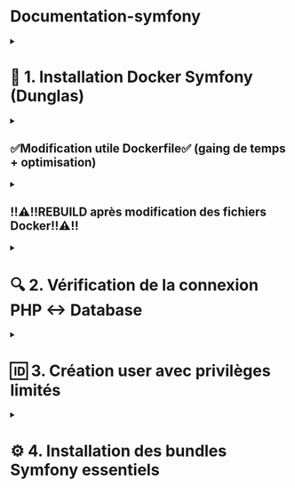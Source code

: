 <summary><h1>Documentation-symfony</h1></summary>

<details>
<summary><h1>🚀 1. Installation Docker Symfony (Dunglas)</h1></summary>
<details>

<summary><h2>1.1 - Clonage du repository</summary>

Naviguer dans votre dossier de travail souhaité
```bash
cd /chemin/vers/votre/dossier
```
Cloner le template Symfony Docker de Dunglas directement dans le dossier courant
```bash
git clone https://github.com/dunglas/symfony-docker.git .
```
</details>
<details>
<summary><h2>1.2 - Construction et démarrage initial<h2></summary>


Construire les images Docker (premier build)
```bash
docker compose build --pull --no-cache
``` 
Alternative pour builds suivants (plus rapide)
```bash
docker compose build
```

Démarrer les conteneurs
```bash
docker compose up -d
```
Vérifier l'état des conteneurs
```bash
docker compose ps
```
</details>
<details>
    <summary><h2>1.3 - Accès à l'application (PostgreSQL + Doctrine)</h2></summary>

- URL : `https://localhost`
- ⚠️ Accepter le certificat SSL auto-signé dans le navigateur
</details>
<details>
<summary><h2>1.4 - Installation de la base de données</summary>
<h3>Extension VS Code Docker</h3>

- Installer l'extension "Docker" par Microsoft
- Dans la sidebar Docker (icône baleine) :
   - Clic droit sur `symfony-docker-php-1`
   - Sélectionner "Attach Shell"
- Un terminal s'ouvre directement dans VS Code
- Exécuter : 
```bash
composer require symfony/orm-pack
``` 
</details>
</details>
<details>
    <summary><h2>✅Modification utile Dockerfile✅ (gaing de temps + optimisation)</h2></summary>
<details>
    <summary><h2>Alias sf = php bin/console</h2></summary>

```bash
# 🔧 Ajouter l'alias sf de façon permanente
RUN echo 'alias sf="php bin/console"' >> /root/.bashrc && \
    echo 'alias sf="php bin/console"' >> /etc/bash.bashrc
``` 
</details>

<details>
    <summary><h2>Node.js + npm install in php containeur</h2></summary>

```bash
RUN apt-get update && apt-get install -y --no-install-recommends \
    acl \
    file \          # <-- ajouter cette ligne
    gettext \
    git \           # <-- ajouter cette ligne
    curl \
    && rm -rf /var/lib/apt/lists/*
# Installer Node.js et npm
RUN curl -fsSL https://deb.nodesource.com/setup_lts.x | bash - \
    && apt-get install -y nodejs \
    && npm install -g @dbml/cli
``` 

Résultat final du dockerfile 
```bash
# Base FrankenPHP image
FROM frankenphp_upstream AS frankenphp_base

WORKDIR /app

VOLUME /app/var/

# persistent / runtime deps
# hadolint ignore=DL3008
RUN apt-get update && apt-get install -y --no-install-recommends \
    acl \
    file \
    gettext \
    git \
    curl \
    && rm -rf /var/lib/apt/lists/*

# 🔧 Ajouter l'alias sf de façon permanente
RUN echo 'alias sf="php bin/console"' >> /root/.bashrc && \
    echo 'alias sf="php bin/console"' >> /etc/bash.bashrc

# Installer Node.js et npm
RUN curl -fsSL https://deb.nodesource.com/setup_lts.x | bash - \
    && apt-get install -y nodejs \
    && npm install -g @dbml/cli

RUN set -eux; \
	install-php-extensions \
		@composer \
		apcu \
		intl \
		opcache \
		zip \
	;

# https://getcomposer.org/doc/03-cli.md#composer-allow-superuser
ENV COMPOSER_ALLOW_SUPERUSER=1
``` 
- Permet l'obtention d'une base de données complète récente grâce à la commande :
```bash
db2dbml postgres 'postgresql://user:password@localhost:5432/dbname?schemas=schema1,schema2,schema3' -o database.dbml
``` 
```bash
db2dbml postgres 'postgresql://user_symfony:secret@database:5432/app' -o database1.dbml
``` 
</details>
<details>
    <summary><h2>Ajout d'Adminer - Interface graphique pour PostgreSQL</h2></summary>

- Qu'est-ce qu'Adminer ?
Adminer est une interface web légère pour gérer vos bases de données directement depuis votre navigateur, similaire à phpMyAdmin mais pour plusieurs types de bases.

- Ajout du service Adminer au compose.yaml

```yaml
services:
  adminer:
    image: adminer
    restart: always
    ports:
      - 8080:8080
``` 

- Accès à Adminer
    - URL : 
    ```bash
    http://localhost:8080
    ``` 
    - Interface : Web accessible depuis votre navigateur

- Connexion à PostgreSQL via Adminer
Dans l'interface Adminer, utiliser ces paramètres :
    - **Système** : PostgreSQL
    - **Serveur** : database
    - **Utilisateur** : user_symfony
    - **Mot de passe** : secret
    - **Base de données** : app

-  Fonctionnalités disponibles
    - 📊 **Visualisation des tables** - Structure et données
    - ✏️ **Édition directe** - Modifier les enregistrements
    - 🔍 **Exécution de requêtes SQL** - Interface de requêtage
    - 📈 **Schéma de base** - Vue d'ensemble des relations
    - 📤 **Import/Export** - Sauvegarde et restauration
</details>
</details>
<details>
    <summary><h2> ‼️⚠️‼️REBUILD après modification des fichiers Docker‼️⚠️‼️</h2></summary>

```bash
docker compose down
```
```bash
docker compose build
```
```bash
docker compose up -d
```

</details>

<details>
<summary><h1> 🔍 2. Vérification de la connexion PHP ↔ Database</h1></summary>
<details>
    <summary><h2>2.1 - Vérifier l'état des conteneurs</h2></summary>

- Voir les conteneurs actifs
```bash
docker compose ps
```
- Voir les logs en cas de problème
```bash
docker compose logs database
```
```bash
docker compose logs php
```
</details>
<details>
    <summary><h2>2.2 - Test de connexion via Doctrine</h2></summary>
    Entrer dans le conteneur PHP

   - Clic droit sur `symfony-docker-php-1`
   - Sélectionner "Attach Shell"

```bash
sf doctrine:query:sql "SELECT version();"
```
Résultat attendu :  
```bash
  version                                                                                   
 ------------------------------------------------------------------------------------------ 
  PostgreSQL 16.10 on x86_64-pc-linux-musl, compiled by gcc (Alpine 14.2.0) 14.2.0, 64-bit 
```
</details>
<details>
    <summary><h2>2.3 - Création de la base de données</h2></summary>
Dans le conteneur PHP

```bash
sf doctrine:database:create
```
Si erreur "database already exists" = Connexion OK !

</details>
<details>
    <summary><h2> 2.4 - Test direct PostgreSQL</h2></summary>
Entrer dans le conteneur PostgreSQL

   - Clic droit sur `symfony-docker-database-1`
   - Sélectionner "Attach Shell"
```bash
psql -U app -d app
```
Vérifier les utilisateurs
```bash
\du
```
Sortir
```bash
\q
```

</details>
</details>
<details>
    <summary><h1> 🆔 3. Création user avec privilèges limités</h1></summary>
<details>
    <summary><h2> 3.1 - Création du script d'initialisation</h2></summary>

Créer le dossier 📂 pour les scripts
```bash
mkdir -p docker/postgres/init
```
Créer un fichier 📇 "01-create-symfony-user.sql"

```bash
-- Script de sécurisation PostgreSQL pour Symfony
-- Objectif: Créer un utilisateur avec permissions limitées pour l'application

-- 1. Créer un utilisateur Symfony avec permissions limitées
CREATE USER user_symfony WITH PASSWORD 'secret';

-- 2. Accorder seulement les permissions nécessaires sur la base de données
GRANT CONNECT ON DATABASE app TO user_symfony;

-- 3. Accorder les permissions sur le schéma public
GRANT USAGE ON SCHEMA public TO user_symfony;
GRANT CREATE ON SCHEMA public TO user_symfony;  -- AJOUTÉ: nécessaire pour les migrations

-- 4. Accorder les permissions CRUD sur toutes les tables existantes
GRANT SELECT, INSERT, UPDATE, DELETE ON ALL TABLES IN SCHEMA public TO user_symfony;

-- 5. Accorder les permissions sur les futures tables (pour les migrations)
ALTER DEFAULT PRIVILEGES IN SCHEMA public GRANT SELECT, INSERT, UPDATE, DELETE ON TABLES TO user_symfony;

-- 6. AJOUTÉ: Permissions pour créer/modifier les tables (migrations Doctrine)
GRANT CREATE ON DATABASE app TO user_symfony;
ALTER DEFAULT PRIVILEGES IN SCHEMA public GRANT ALL PRIVILEGES ON TABLES TO user_symfony;

-- 7. Accorder les permissions sur les séquences (pour les auto-increment)
GRANT USAGE, SELECT ON ALL SEQUENCES IN SCHEMA public TO user_symfony;
ALTER DEFAULT PRIVILEGES IN SCHEMA public GRANT USAGE, SELECT ON SEQUENCES TO user_symfony;

-- 8. AJOUTÉ: Permissions sur les séquences pour les migrations
ALTER DEFAULT PRIVILEGES IN SCHEMA public GRANT ALL PRIVILEGES ON SEQUENCES TO user_symfony;

-- 9. IMPORTANT: user_symfony peut maintenant:
-- - CREATE TABLE (nécessaire pour les migrations)
-- - ALTER TABLE (nécessaire pour les migrations)
-- - DROP TABLE (nécessaire pour rollback migrations)
-- Mais ne peut toujours PAS:
-- - DROP DATABASE
-- - Créer d'autres utilisateurs

\echo 'Utilisateur user_symfony créé avec permissions pour Doctrine migrations'
\echo 'SÉCURITÉ: Cet utilisateur peut gérer les tables mais pas la base de données'
```
</details>
<details>
    <summary><h2>3.2 - Modification du compose.yaml</h2></summary>

Ajouter cette ligne dans la section `volumes` du service `database` :
```yaml
volumes:
  - database_data:/var/lib/postgresql/data:rw
  - ./docker/postgres/init:/docker-entrypoint-initdb.d:ro  # <- Ajouter cette ligne
```
</details>
<details>
    <summary><h2>3.3 - Modification de la configuration d'utilisateur</h2></summary>
<details>
    <summary><h2>3.3.1 - Modification du .yaml</h2></summary>

Supprimer cette ligne dans la section `volumes` du service `php` :
```yaml
DATABASE_URL: postgresql://${POSTGRES_USER:-app}:${POSTGRES_PASSWORD:-!ChangeMe!}@database:5432/${POSTGRES_DB:-app}
```
Ajouter et modifier dans le service `database` :
```bash
    environment:
      POSTGRES_DB: ${POSTGRES_DB} # <- modifier cette ligne
      POSTGRES_PASSWORD: ${POSTGRES_PASSWORD} # <- modifier cette ligne
      POSTGRES_USER: ${POSTGRES_USER} # <- modifier cette ligne
    healthcheck:
      test: ["CMD", "pg_isready", "-d", "${POSTGRES_DB}", "-U", "${POSTGRES_USER}"] # <- modifier cette ligne
      timeout: 5s
```
</details>
<details>
    <summary><h2>3.3.2 - Configuration des fichiers d'environnement</h2></summary>

Modifier le fichier ".env" 
```bash
###> symfony/framework-bundle ###
APP_ENV=dev
APP_SECRET=""                                # <- modifier cette ligne
###< symfony/framework-bundle ###

###> doctrine/doctrine-bundle ###
# Format described at https://www.doctrine-project.org/projects/doctrine-dbal/en/latest/reference/configuration.html#connecting-using-a-url
# IMPORTANT: You MUST configure your server version, either here or in config/packages/doctrine.yaml

DATABASE_URL=""                             # <- modifier cette ligne
###< doctrine/doctrine-bundle ###

###> Docker PostgreSQL Configuration ###    # <- ajouter cette ligne
POSTGRES_USER=""                            # <- ajouter cette ligne
POSTGRES_PASSWORD=""                        # <- ajouter cette ligne
POSTGRES_DB=""                              # <- ajouter cette ligne
###< Docker PostgreSQL Configuration ###    # <- ajouter cette ligne
```

</details>
<details>
    <summary><h2>3.3.3 - Configuration du fichiers d'environnement non versionné</h2></summary>

Créer le fichier ".env.local", avec les vrais mots de passe
```bash
###> symfony/framework-bundle ###
APP_SECRET=cfd43436eff37492047bc654e4a13d0c
###< symfony/framework-bundle ###

###> Database Configuration ###
DATABASE_URL="postgresql://user_symfony:secret@database:5432/app?serverVersion=16&charset=utf8"
POSTGRES_USER=postgres
POSTGRES_PASSWORD=postgres_admin_secret_123
POSTGRES_DB=app
###< Database Configuration ###
```

Et COUPER / COLLER ce block du .env vers le env.local (pourra servir si changement Postgres --> MySQL)
```bash
###> doctrine/doctrine-bundle ###
# Format described at https://www.doctrine-project.org/projects/doctrine-dbal/en/latest/reference/configuration.html#connecting-using-a-url
# IMPORTANT: You MUST configure your server version, either here or in config/packages/doctrine.yaml
#
# DATABASE_URL="sqlite:///%kernel.project_dir%/var/data_%kernel.environment%.db"
# DATABASE_URL="mysql://app:!ChangeMe!@127.0.0.1:3306/app?serverVersion=8.0.32&charset=utf8mb4"
# DATABASE_URL="mysql://app:!ChangeMe!@127.0.0.1:3306/app?serverVersion=10.11.2-MariaDB&charset=utf8mb4"

###< doctrine/doctrine-bundle ###
```
</details>
<details>
    <summary><h2>3.3.4 - ‼️⚠️‼️Application des modifications‼️⚠️‼️</h2></summary>

Arrêter et supprimer les volumes (pour réinitialiser PostgreSQL)
```bash
docker compose down -v
```
Rebuild avec la nouvelle configuration
```bash
docker compose build
```
Relancer la nouvelle configuration
```bash
docker compose up -d
```
</details>
</details>
</details>

<details>
    <summary><h1>⚙️ 4. Installation des bundles Symfony essentiels</h1></summary>
<details>
    <summary><h2>4.1 - Installation du Maker Bundle (outils de développement)</h2></summary>

- Dans le conteneur PHP
```bash
composer require --dev symfony/maker-bundle
```
- Vérifier l'installation
```bash
sf list make
```
- 🛠️ Ce que le Maker Bundle apporte :
    - `make:controller` - Créer des contrôleurs
    - `make:entity` - Créer des entités Doctrine
    - `make:form` - Créer des formulaires
    - `make:crud` - Générer un CRUD complet
    - `make:migration` - Créer des migrations de base de données
    - `make:user` - Créer un système d'utilisateurs
    - `make:auth` - Créer un système d'authentification
    - Et bien d'autres commandes de génération !
</details>
<details>
    <summary><h2>4.2 - Installation du WebApp Pack (stack complète)</h2></summary>

- Dans le conteneur PHP
```bash
composer require symfony/webapp-pack
```
- Sortir du conteneur
```bash
exit
```
- 🚀 Ce que le WebApp Pack apporte :
    - **Twig** - Moteur de templates pour les vues
    - **Doctrine Migrations** - Gestion des migrations de BDD
    - **Security Bundle** - Authentification et autorisation
    - **Form Component** - Création de formulaires
    - **Validator** - Validation des données
    - **Asset Component** - Gestion des assets (CSS, JS)
    - **Mailer** - Envoi d'emails
    - **Messenger** - Système de queues et messages asynchrones
    - **WebProfiler** - Outils de debug et profiling
    - **Et beaucoup d'autres composants essentiels !**

</details>
<details>
    <summary><h2>4.3 - ‼️⚠️‼️Reconstruction après installation‼️⚠️‼️</h2></summary>

Ces installations peuvent modifier les fichiers Docker et ajouter de nouveaux services
```bash
docker compose down 
```
Rebuild avec la nouvelle configuration
```bash
docker compose build
```
Relancer la nouvelle configuration
```bash
docker compose up -d
```
</details>
<details>
    <summary><h2>4.4 - Test des nouvelles fonctionnalités</h2></summary>

 - Dans le conteneur PHP
Voir toutes les commandes Symfony disponibles
```bash
sf list
```
Voir spécifiquement les commandes make
```bash
sf list make
```
Exemple : Créer votre première entité
```bash
sf make:entity Product
```
Créer une migration après avoir créé des entités
```bash
sf make:migration
```
Appliquer les migrations à la base de données
```bash
sf make:migrations:migrate
```
Générer un contrôleur
```bash
sf make:controller ProductController
```
Générer un CRUD complet pour une entité
```bash
sf make:crud Product
```
</details>
</details>


</details>





